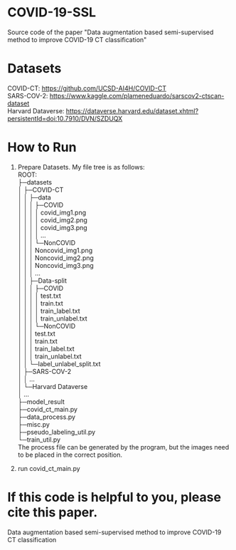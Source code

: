 # COVID-19-SSL  
Source code of the paper "Data augmentation based semi-supervised method to improve COVID-19 CT classification"  
  
# Datasets  
COVID-CT: https://github.com/UCSD-AI4H/COVID-CT  
SARS-COV-2: https://www.kaggle.com/plameneduardo/sarscov2-ctscan-dataset  
Harvard Dataverse: https://dataverse.harvard.edu/dataset.xhtml?persistentId=doi:10.7910/DVN/SZDUQX  
  
# How to Run  
1.  Prepare Datasets. My file tree is as follows:  
ROOT:  
├─datasets  
│    ├─COVID-CT  
│    │    ├─data  
│    │    │    ├─COVID  
│    │    │    │    covid_img1.png  
│    │    │    │    covid_img2.png  
│    │    │    │    covid_img3.png  
│    │    │    │    ...  
│    │    │    └─NonCOVID  
│    │    │         Noncovid_img1.png  
│    │    │         Noncovid_img2.png  
│    │    │         Noncovid_img3.png  
│    │    │         ...  
│    │    ├─Data-split  
│    │    │    ├─COVID  
│    │    │    │    test.txt  
│    │    │    │    train.txt  
│    │    │    │    train_label.txt  
│    │    │    │    train_unlabel.txt  
│    │    │    └─NonCOVID  
│    │    │         test.txt  
│    │    │         train.txt  
│    │    │         train_label.txt  
│    │    │         train_unlabel.txt  
│    │    └─label_unlabel_split.txt  
│    ├─SARS-COV-2  
│    │    ...  
│    └─Harvard Dataverse  
│         ...  
├─model_result  
├─covid_ct_main.py  
├─data_process.py  
├─misc.py  
├─pseudo_labeling_util.py  
└─train_util.py  
The process file can be generated by the program, but the images need to be placed in the correct position.  
  
2.  run covid_ct_main.py  
  
# If this code is helpful to you, please cite this paper.  
Data augmentation based semi-supervised method to improve COVID-19 CT classification
